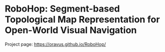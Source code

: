 # RoboHop: Segment-based Topological Map Representation for Open-World Visual Navigation

Project page: https://oravus.github.io/RoboHop/
